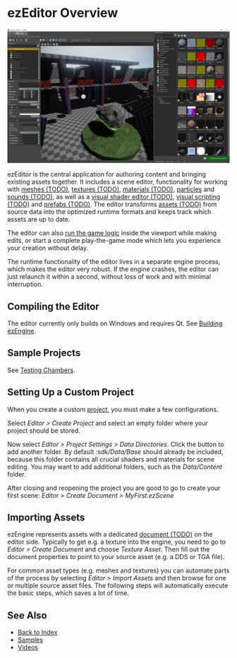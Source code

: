 # ezEditor Overview

<!-- TODO: This page needs a lot more information -->

![ezEditor](media/ezEditor.jpg)

ezEditor is the central application for authoring content and bringing existing assets together. It includes a scene editor, functionality for working with [meshes (TODO)](../graphics/meshes-overview.md), [textures (TODO)](../graphics/textures-overview.md), [materials (TODO)](../materials/materials-overview.md), [particles](../effects/particle-effects/particle-effects-overview.md) and [sounds (TODO)](../sound/sound-overview.md), as well as a [visual shader editor (TODO)](../materials/visual-shaders.md), [visual scripting (TODO)](../custom-code/visual-script/visual-script-overview.md) and [prefabs (TODO)](../prefabs/prefabs-overview.md). The editor transforms [assets (TODO)](../assets/assets-overview.md) from source data into the optimized runtime formats and keeps track which assets are up to date.

The editor can also [run the game logic](run-scene.md) inside the viewport while making edits, or start a complete play-the-game mode which lets you experience your creation without delay.

The runtime functionality of the editor lives in a separate engine process, which makes the editor very robust. If the engine crashes, the editor can just relaunch it within a second, without loss of work and with minimal interruption.

## Compiling the Editor

The editor currently only builds on Windows and requires Qt. See [Building ezEngine](../build/building-ez.md).

## Sample Projects

See [Testing Chambers](../samples/testing-chambers.md).

## Setting Up a Custom Project

When you create a custom [project](../projects/projects-overview.md), you must make a few configurations.

Select *Editor > Create Project* and select an empty folder where your project should be stored.

Now select *Editor > Project Settings > Data Directories*. Click the button to add another folder. By default *:sdk/Data/Base* should already be included, because this folder contains all crucial shaders and materials for scene editing. You may want to add additional folders, such as the *Data/Content* folder.

After closing and reopening the project you are good to go to create your first scene: *Editor > Create Document > MyFirst.ezScene*

## Importing Assets

ezEngine represents assets with a dedicated [document (TODO)](editor-documents.md) on the editor side. Typically to get e.g. a texture into the engine, you need to go to *Editor > Create Document* and choose *Texture Asset*. Then fill out the document properties to point to your source asset (e.g. a DDS or TGA file).

For common asset types (e.g. meshes and textures) you can automate parts of the process by selecting *Editor > Import Assets* and then browse for one or multiple source asset files. The following steps will automatically execute the basic steps, which saves a lot of time.

## See Also

* [Back to Index](../index.md)
* [Samples](../samples/samples-overview.md)
* [Videos](../appendix/videos.md)
